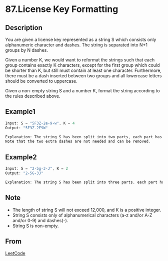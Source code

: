 # 87.License Key Formatting

## Description

You are given a license key represented as a string S which consists only alphanumeric character and dashes. The string is separated into N+1 groups by N dashes.

Given a number K, we would want to reformat the strings such that each group contains exactly K characters, except for the first group which could be shorter than K, but still must contain at least one character. Furthermore, there must be a dash inserted between two groups and all lowercase letters should be converted to uppercase.

Given a non-empty string S and a number K, format the string according to the rules described above.

## Example1

```javascript
Input: S = "5F3Z-2e-9-w", K = 4
Output: "5F3Z-2E9W"

Explanation: The string S has been split into two parts, each part has 4 characters.
Note that the two extra dashes are not needed and can be removed.
```

## Example2

```javascript
Input: S = "2-5g-3-J", K = 2
Output: "2-5G-3J"

Explanation: The string S has been split into three parts, each part has 2 characters except the first part as it could be shorter as mentioned above.
```

## Note

* The length of string S will not exceed 12,000, and K is a positive integer.
* String S consists only of alphanumerical characters (a-z and/or A-Z and/or 0-9) and dashes(-).
* String S is non-empty.

## From

[LeetCode](https://leetcode.com/problems/license-key-formatting)
